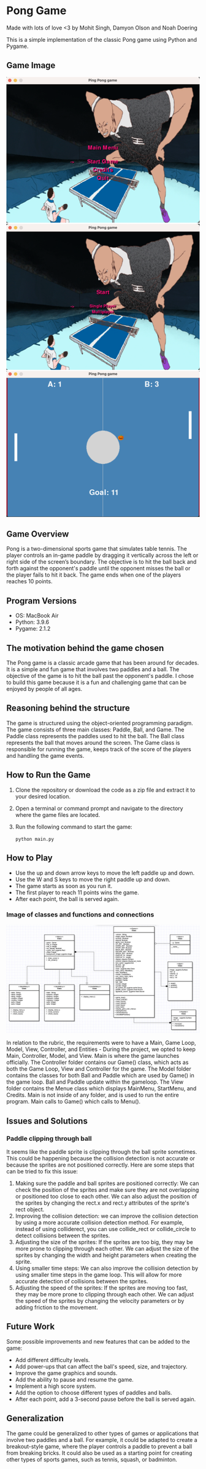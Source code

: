 # Pong Game 
 Made with lots of love <3 by Mohit Singh, Damyon Olson and Noah Doering

This is a simple implementation of the classic Pong game using Python and Pygame.

## Game Image

![Pong Game Screenshot](./resources/game_image_1.png)
![Pong Game Screenshot](./resources/game_image_2.png)
![Pong Game Screenshot](./resources/game_image_3.png)

## Game Overview

Pong is a two-dimensional sports game that simulates table tennis. The player controls an in-game paddle by dragging it vertically across the left or right side of the screen’s boundary. The objective is to hit the ball back and forth against the opponent's paddle until the opponent misses the ball or the player fails to hit it back. The game ends when one of the players reaches 10 points.

## Program Versions

- OS: MacBook Air
- Python: 3.9.6
- Pygame: 2.1.2

## The motivation behind the game chosen

The Pong game is a classic arcade game that has been around for decades. It is a simple and fun game that involves two paddles and a ball. The objective of the game is to hit the ball past the opponent's paddle. I chose to build this game because it is a fun and challenging game that can be enjoyed by people of all ages.

## Reasoning behind the structure

The game is structured using the object-oriented programming paradigm. The game consists of three main classes: Paddle, Ball, and Game. The Paddle class represents the paddles used to hit the ball. The Ball class represents the ball that moves around the screen. The Game class is responsible for running the game, keeps track of the score of the players and handling the game events.

## How to Run the Game

1. Clone the repository or download the code as a zip file and extract it to your desired location.
2. Open a terminal or command prompt and navigate to the directory where the game files are located.
3. Run the following command to start the game:

    ```python main.py```

## How to Play

- Use the up and down arrow keys to move the left paddle up and down.
- Use the W and S keys to move the right paddle up and down.
- The game starts as soon as you run it.
- The first player to reach 11 points wins the game.
- After each point, the ball is served again.

### Image of classes and functions and connections
![UML_Diagram](./resources/UML.png)

In relation to the rubric, the requirements were to have a Main, Game Loop, Model, View, Controller, and Entities - 
During the project, we opted to keep Main, Controller, Model, and View.
Main is where the game launches officially.
The Controller folder contains our Game() class, which acts as both the Game Loop, View and Controller for the game.
The Model folder contains the classes for both Ball and Paddle which are used by Game() in the game loop. Ball and Paddle update within the gameloop.
The View folder contains the Menue class which displays MainMenu, StartMenu, and Credits.
Main is not inside of any folder, and is used to run the entire program. Main calls to Game() which calls to Menu().

## Issues and Solutions
### Paddle clipping through ball
It seems like the paddle sprite is clipping through the ball sprite sometimes. This could be happening because the collision detection is not accurate or because the sprites are not positioned correctly.
Here are some steps that can be tried to fix this issue:
1. Making sure the paddle and ball sprites are positioned correctly: We can check the position of the sprites and make sure they are not overlapping or positioned too close to each other. We can also adjust the position of the sprites by changing the rect.x and rect.y attributes of the sprite's rect object.
2. Improving the collision detection: we can improve the collision detection by using a more accurate collision detection method. For example, instead of using colliderect, you can use collide_rect or collide_circle to detect collisions between the sprites.
3. Adjusting the size of the sprites: If the sprites are too big, they may be more prone to clipping through each other. We can adjust the size of the sprites by changing the width and height parameters when creating the sprite.
4. Using smaller time steps: We can also improve the collision detection by using smaller time steps in the game loop. This will allow for more accurate detection of collisions between the sprites.
5. Adjusting the speed of the sprites: If the sprites are moving too fast, they may be more prone to clipping through each other. We can adjust the speed of the sprites by changing the velocity parameters or by adding friction to the movement.

## Future Work

Some possible improvements and new features that can be added to the game:

- Add different difficulty levels.
- Add power-ups that can affect the ball's speed, size, and trajectory.
- Improve the game graphics and sounds.
- Add the ability to pause and resume the game.
- Implement a high score system.
- Add the option to choose different types of paddles and balls.
- After each point, add a 3-second pause before the ball is served again.

## Generalization

The game could be generalized to other types of games or applications that involve two paddles and a ball. For example, it could be adapted to create a breakout-style game, where the player controls a paddle to prevent a ball from breaking bricks. It could also be used as a starting point for creating other types of sports games, such as tennis, squash, or badminton.
